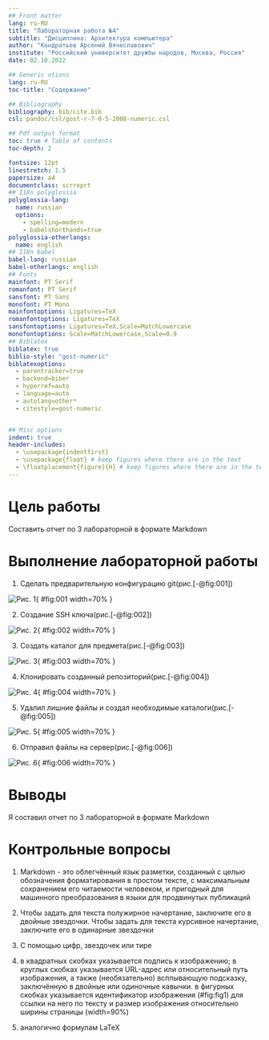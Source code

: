 ```yaml
---
## Front matter
lang: ru-RU
title: "Лабораторная работа №4"
subtitle: "Дисциплина: Архитектура компьютера"
author: "Кондратьев Арсений Вячеславович"
institute: "Российский университет дружбы народов, Москва, Россия"
date: 02.10.2022

## Generic otions
lang: ru-RU
toc-title: "Содержание"

## Bibliography
bibliography: bib/cite.bib
csl: pandoc/csl/gost-r-7-0-5-2008-numeric.csl

## Pdf output format
toc: true # Table of contents
toc-depth: 2

fontsize: 12pt
linestretch: 1.5
papersize: a4
documentclass: scrreprt
## I18n polyglossia
polyglossia-lang:
  name: russian
  options:
	- spelling=modern
	- babelshorthands=true
polyglossia-otherlangs:
  name: english
## I18n babel
babel-lang: russian
babel-otherlangs: english
## Fonts
mainfont: PT Serif
romanfont: PT Serif
sansfont: PT Sans
monofont: PT Mono
mainfontoptions: Ligatures=TeX
romanfontoptions: Ligatures=TeX
sansfontoptions: Ligatures=TeX,Scale=MatchLowercase
monofontoptions: Scale=MatchLowercase,Scale=0.9
## Biblatex
biblatex: true
biblio-style: "gost-numeric"
biblatexoptions:
  - parentracker=true
  - backend=biber
  - hyperref=auto
  - language=auto
  - autolang=other*
  - citestyle=gost-numeric


## Misc options
indent: true
header-includes:
  - \usepackage{indentfirst}
  - \usepackage{float} # keep figures where there are in the text
  - \floatplacement{figure}{H} # keep figures where there are in the text
---
```


# Цель работы

Составить отчет по 3 лабораторной в формате Markdown

# Выполнение лабораторной работы

1. Сделать  предварительную конфигурацию git(рис.[-@fig:001])

 ![Рис. 1](image/1.PNG){ #fig:001 width=70% }
 
2. Создание SSH ключа(рис.[-@fig:002])

![Рис. 2](image/2.PNG){ #fig:002 width=70% }

3.	Создать каталог для предмета(рис.[-@fig:003])

![Рис. 3](image/3.PNG){ #fig:003 width=70% }

4.	Клонировать созданный репозиторий(рис.[-@fig:004])

![Рис. 4](image/4.PNG){ #fig:004 width=70% }

5.	Удалил лишние файлы и создал необходимые каталоги(рис.[-@fig:005])

![Рис. 5](image/5.PNG){ #fig:005 width=70% }

6.	Отправил файлы на сервер(рис.[-@fig:006])

![Рис. 6](image/6.PNG){ #fig:006 width=70% }

# Выводы

Я составил отчет по 3 лабораторной в формате Markdown

# Контрольные вопросы

1.	Markdown - это облегчённый язык разметки, созданный с целью обозначения форматирования в простом тексте, с максимальным сохранением его читаемости человеком, и пригодный для машинного преобразования в языки для продвинутых публикаций

2. Чтобы задать для текста полужирное начертание, заключите его в двойные
звездочки. Чтобы задать для текста курсивное начертание, заключите его в одинарные
звездочки

3. С помощью цифр, звездочек или тире

4. в квадратных скобках указывается подпись к изображению; в круглых скобках указывается URL-адрес или относительный путь изображения, а также (необязательно) всплывающую подсказку, заключённую
в двойные или одиночные кавычки. в фигурных скобках указывается идентификатор изображения (#fig:fig1) для ссылки на него по тексту и размер изображения относительно ширины страницы (width=90%)

5. аналогично формулам LaTeX


